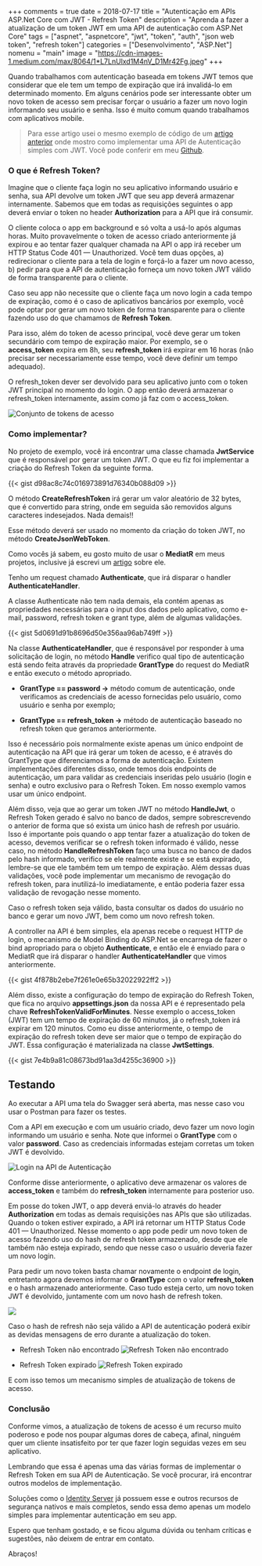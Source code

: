 +++
comments = true
date = 2018-07-17
title = "Autenticação em APIs ASP.Net Core com JWT - Refresh Token"
description = "Aprenda a fazer a atualização de um token JWT em uma API de autenticação com ASP.Net Core"
tags = ["aspnet", "aspnetcore", "jwt", "token", "auth", "json web token", "refresh token"]
categories = ["Desenvolvimento", "ASP.Net"]
nomenu = "main"
image = "https://cdn-images-1.medium.com/max/8064/1*L7LnUlxd1M4nV_D1Mr42Fg.jpeg"
+++

Quando trabalhamos com autenticação baseada em tokens JWT temos que considerar que ele tem um tempo de expiração que irá invalidá-lo em determinado momento. Em alguns cenários pode ser interessante obter um novo token de acesso sem precisar forçar o usuário a fazer um novo login informando seu usuário e senha. Isso é muito comum quando trabalhamos com aplicativos mobile.

> Para esse artigo usei o mesmo exemplo de código de um [artigo anterior](https://www.wellingtonjhn.com/posts/autentica%C3%A7%C3%A3o-em-apis-asp.net-core-com-jwt) onde mostro como implementar uma API de Autenticação simples com JWT. Você pode conferir em meu [Github](https://github.com/wellingtonjhn/DemoJwt).

### O que é Refresh Token?

Imagine que o cliente faça login no seu aplicativo informando usuário e senha, sua API devolve um token JWT que seu app deverá armazenar internamente. Sabemos que em todas as requisições seguintes o app deverá enviar o token no header **Authorization** para a API que irá consumir.

O cliente coloca o app em background e só volta a usá-lo após algumas horas. Muito provavelmente o token de acesso criado anteriormente já expirou e ao tentar fazer qualquer chamada na API o app irá receber um HTTP Status Code 401 — Unauthorized. Você tem duas opções, a) redirecionar o cliente para a tela de login e forçá-lo a fazer um novo acesso, b) pedir para que a API de autenticação forneça um novo token JWT válido de forma transparente para o cliente.

Caso seu app não necessite que o cliente faça um novo login a cada tempo de expiração, como é o caso de aplicativos bancários por exemplo, você pode optar por gerar um novo token de forma transparente para o cliente fazendo uso do que chamamos de **Refresh Token**.

Para isso, além do token de acesso principal, você deve gerar um token secundário com tempo de expiração maior. Por exemplo, se o **access_token** expira em 8h, seu **refresh_token** irá expirar em 16 horas (não precisar ser necessariamente esse tempo, você deve definir um tempo adequado).

O refresh_token dever ser devolvido para seu aplicativo junto com o token JWT principal no momento do login. O app então deverá armazenar o refresh_token internamente, assim como já faz com o access_token.

![Conjunto de tokens de acesso](https://cdn-images-1.medium.com/max/2914/1*zdyoGW-4EVEATVTwSvtlqw.png)

### Como implementar?

No projeto de exemplo, você irá encontrar uma classe chamada **JwtService** que é responsável por gerar um token JWT. O que eu fiz foi implementar a criação do Refresh Token da seguinte forma.

{{< gist d98ac8c74c016973891d76340b088d09 >}} 

O método **CreateRefreshToken** irá gerar um valor aleatório de 32 bytes, que é convertido para string, onde em seguida são removidos alguns caracteres indesejados. Nada demais!!

Esse método deverá ser usado no momento da criação do token JWT, no método **CreateJsonWebToken**.

Como vocês já sabem, eu gosto muito de usar o **MediatR** em meus projetos, inclusive já escrevi um [artigo](https://www.wellingtonjhn.com/posts/mediatr-com-asp.net-core/) sobre ele.

Tenho um request chamado **Authenticate**, que irá disparar o handler **AuthenticateHandler**.

A classe Authenticate não tem nada demais, ela contém apenas as propriedades necessárias para o input dos dados pelo aplicativo, como e-mail, password, refresh token e grant type, além de algumas validações.

{{< gist 5d0691d91b8696d50e356aa96ab749ff >}} 

Na classe **AuthenticateHandler**, que é responsável por responder à uma solicitação de login, no método **Handle** verifico qual tipo de autenticação está sendo feita através da propriedade **GrantType** do request do MediatR e então executo o método apropriado.

* **GrantType == password →** método comum de autenticação, onde verificamos as credenciais de acesso fornecidas pelo usuário, como usuário e senha por exemplo;

* **GrantType == refresh_token →** método de autenticação baseado no refresh token que geramos anteriormente.

Isso é necessário pois normalmente existe apenas um único endpoint de autenticação na API que irá gerar um token de acesso, e é através do GrantType que diferenciamos a forma de autenticação. Existem implementações diferentes disso, onde temos dois endpoints de autenticação, um para validar as credenciais inseridas pelo usuário (login e senha) e outro exclusivo para o Refresh Token. Em nosso exemplo vamos usar um único endpoint.

Além disso, veja que ao gerar um token JWT no método **HandleJwt**, o Refresh Token gerado é salvo no banco de dados, sempre sobrescrevendo o anterior de forma que só exista um único hash de refresh por usuário. Isso é importante pois quando o app tentar fazer a atualização do token de acesso, devemos verificar se o refresh token informado é válido, nesse caso, no método **HandleRefreshToken** faço uma busca no banco de dados pelo hash informado, verifico se ele realmente existe e se está expirado, lembre-se que ele também tem um tempo de expiração. Além dessas duas validações, você pode implementar um mecanismo de revogação do refresh token, para inutilizá-lo imediatamente, e então poderia fazer essa validação de revogação nesse momento.

Caso o refresh token seja válido, basta consultar os dados do usuário no banco e gerar um novo JWT, bem como um novo refresh token.

A controller na API é bem simples, ela apenas recebe o request HTTP de login, o mecanismo de Model Binding do ASP.Net se encarrega de fazer o bind apropriado para o objeto **Authenticate**, e então ele é enviado para o MediatR que irá disparar o handler **AuthenticateHandler** que vimos anteriormente.

{{< gist 4f878b2ebe7f261e0e65b32022922ff2 >}} 

Além disso, existe a configuração do tempo de expiração do Refresh Token, que fica no arquivo **appsettings.json** da nossa API e é representado pela chave **RefreshTokenValidForMinutes**. Nesse exemplo o access_token (JWT) tem um tempo de expiração de 60 minutos, já o refresh_token irá expirar em 120 minutos. Como eu disse anteriormente, o tempo de expiração do refresh token deve ser maior que o tempo de expiração do JWT. Essa configuração é materializada na classe **JwtSettings**.

{{< gist 7e4b9a81c08673bd91aa3d4255c36900 >}}

## Testando

Ao executar a API uma tela do Swagger será aberta, mas nesse caso vou usar o Postman para fazer os testes.

Com a API em execução e com um usuário criado, devo fazer um novo login informando um usuário e senha. Note que informei o **GrantType** com o valor **password**. Caso as credenciais informadas estejam corretas um token JWT é devolvido.

![Login na API de Autenticação](https://cdn-images-1.medium.com/max/2224/1*qsnS5_qqX4No6jXvZ-nlOQ.png)

Conforme disse anteriormente, o aplicativo deve armazenar os valores de **access_token** e também do **refresh_token** internamente para posterior uso.

Em posse do token JWT, o app deverá enviá-lo através do header **Authorization** em todas as demais requisições nas APIs que são utilizadas. Quando o token estiver expirado, a API irá retornar um HTTP Status Code 401 — Unauthorized. Nesse momento o app pode pedir um novo token de acesso fazendo uso do hash de refresh token armazenado, desde que ele também não esteja expirado, sendo que nesse caso o usuário deveria fazer um novo login.

Para pedir um novo token basta chamar novamente o endpoint de login, entretanto agora devemos informar o **GrantType** com o valor **refresh_token** e o hash armazenado anteriormente. Caso tudo esteja certo, um novo token JWT é devolvido, juntamente com um novo hash de refresh token.

![](https://cdn-images-1.medium.com/max/2240/1*TTE-Zpg9mzPVuU7tOjqoIA.png)

Caso o hash de refresh não seja válido a API de autenticação poderá exibir as devidas mensagens de erro durante a atualização do token.

* Refresh Token não encontrado
![Refresh Token não encontrado](https://cdn-images-1.medium.com/max/2238/1*Eo5mAqtD76kRYZxevL8v-g.png)

* Refresh Token expirado
![Refresh Token expirado](https://cdn-images-1.medium.com/max/2226/1*PWI_8LYcTwwy1vM8KID9ug.png)

E com isso temos um mecanismo simples de atualização de tokens de acesso.

### Conclusão

Conforme vimos, a atualização de tokens de acesso é um recurso muito poderoso e pode nos poupar algumas dores de cabeça, afinal, ninguém quer um cliente insatisfeito por ter que fazer login seguidas vezes em seu aplicativo.

Lembrando que essa é apenas uma das várias formas de implementar o Refresh Token em sua API de Autenticação. Se você procurar, irá encontrar outros modelos de implementação.

Soluções como o [Identity Server](http://identityserver.io/) já possuem esse e outros recursos de segurança nativos e mais completos, sendo essa demo apenas um modelo simples para implementar autenticação em seu app.

Espero que tenham gostado, e se ficou alguma dúvida ou tenham críticas e sugestões, não deixem de entrar em contato.

Abraços!
